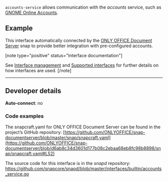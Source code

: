 `accounts-service` allows communication with the *accounts* service, such as [GNOME Online Accounts](https://wiki.gnome.org/Projects/GnomeOnlineAccounts).

<h2 id='heading--example'>Example</h2>

This interface automatically connected by the [ONLY OFFICE Document Server](https://snapcraft.io/onlyoffice-ds) snap to provide better integration with pre-configured accounts.

[note type="positive" status="Interface documentation"]

See [Interface management](/t/interface-management/6154) and [Supported interfaces](/t/supported-interfaces/7744) for further details on how interfaces are used.
[/note]

---

<h2 id='heading--dev-details'>Developer details </h2>

**Auto-connect**: no

<h3 id='heading-code'>Code examples</h3>

The snapcraft.yaml for ONLY OFFICE Document Server can be found in the project’s GitHub repository: [https://github.com/ONLYOFFICE/snap-documentserver/blob/master/snap/snapcraft.yaml](https://github.com/ONLYOFFICE/snap-documentserver/blob/d6ab8c34d3601d177b08c2ebaa68eb8fc98b8898/snap/snapcraft.yaml#L52)

The source code for this interface is in the *snapd* repository:
<https://github.com/snapcore/snapd/blob/master/interfaces/builtin/accounts_service.go>